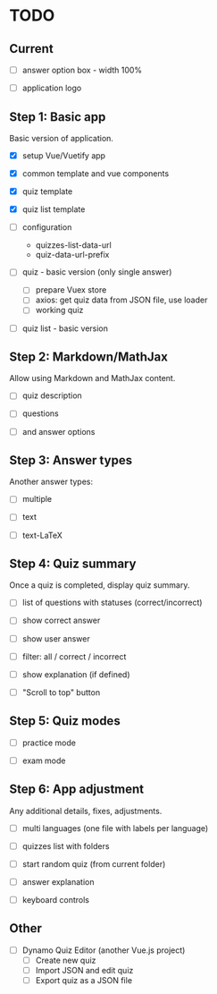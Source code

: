 # TODO

## Current

- [ ] answer option box - width 100%
- [ ] application logo


## Step 1: Basic app

Basic version of application.

- [x] setup Vue/Vuetify app
- [x] common template and vue components
- [x] quiz template
- [x] quiz list template
- [ ] configuration
    - quizzes-list-data-url
    - quiz-data-url-prefix
- [ ] quiz - basic version (only single answer)
    - [ ] prepare Vuex store
    - [ ] axios: get quiz data from JSON file, use loader
    - [ ] working quiz
- [ ] quiz list - basic version


## Step 2: Markdown/MathJax

Allow using Markdown and MathJax content.

- [ ] quiz description
- [ ] questions
- [ ] and answer options


## Step 3: Answer types

Another answer types:

- [ ] multiple
- [ ] text
- [ ] text-LaTeX


## Step 4: Quiz summary

Once a quiz is completed, display quiz summary.

- [ ] list of questions with statuses (correct/incorrect)
- [ ] show correct answer
- [ ] show user answer
- [ ] filter: all / correct / incorrect
- [ ] show explanation (if defined)
- [ ] "Scroll to top" button


## Step 5: Quiz modes

- [ ] practice mode
- [ ] exam mode


## Step 6: App adjustment

Any additional details, fixes, adjustments.

- [ ] multi languages (one file with labels per language)
- [ ] quizzes list with folders
- [ ] start random quiz (from current folder)
- [ ] answer explanation
- [ ] keyboard controls


## Other

- [ ] Dynamo Quiz Editor (another Vue.js project)
    - [ ] Create new quiz
    - [ ] Import JSON and edit quiz
    - [ ] Export quiz as a JSON file
